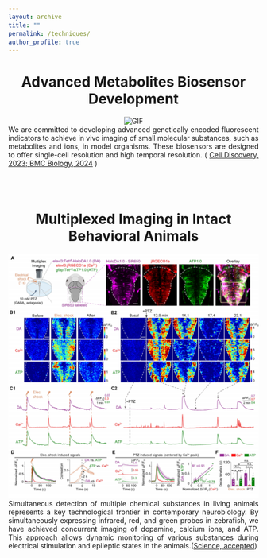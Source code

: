 ```yaml
---
layout: archive
title: ""
permalink: /techniques/
author_profile: true
---
```


<div style="text-align: center;">
  <h1>Advanced Metabolites Biosensor Development</h1>
  <div>
    <img src="/images/tech/trp.gif" alt="GIF" style="width: 640px;">
  </div>
  <p style="text-align: justify; margin: 0 auto;">
    We are committed to developing advanced genetically encoded fluorescent indicators to achieve in vivo imaging of small molecular substances, such as metabolites and ions, in model organisms. These biosensors are designed to offer single-cell resolution and high temporal resolution. (
    <a href="/publication/2023-10-31-Tryptophan-sensor" target="_blank">Cell Discovery, 2023; </a>
    <a href="/publication/2024-11-14-Tryptophan-imaging">BMC Biology, 2024</a>
    )
  </p>
</div>

<br><br>

<div style="text-align: center;">
  <h1>Multiplexed Imaging in Intact Behavioral Animals</h1>
  <div>
    <img src="/images/papers/HaloDA-fish2.png" alt="GIF" style="width: 640px;">
  </div>
  <p style="text-align: justify; margin: 0 auto;">
    Simultaneous detection of multiple chemical substances in living animals represents a key technological frontier in contemporary neurobiology. By simultaneously expressing infrared, red, and green probes in zebrafish, we have achieved concurrent imaging of dopamine, calcium ions, and ATP. This approach allows dynamic monitoring of various substances during electrical stimulation and epileptic states in the animals.(<a href="/publication/2025-03-21-HaloDA" target="_blank">Science, accepted</a>)
  </p>
</div>